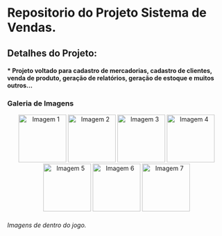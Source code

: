 <h1>Repositorio do Projeto Sistema de Vendas.</h1>

<h2>Detalhes do Projeto:</h2>
<h4>* Projeto voltado para cadastro de mercadorias, cadastro de clientes, venda de produto, geração de relatórios, geração de estoque e muitos outros...</h4>

<h3>Galeria de Imagens</h3>
<p align="center">
  <img src="Imagens/1.jpeg" width="110" alt="Imagem 1">
  <img src="Imagens/2.jpeg" width="110" alt="Imagem 2">
  <img src="Imagens/3.jpeg" width="110" alt="Imagem 3">
  <img src="Imagens/4.jpeg" width="110" alt="Imagem 4">
  <img src="Imagens/5.jpeg" width="110" alt="Imagem 5">
  <img src="Imagens/6.jpeg" width="110" alt="Imagem 6">
  <img src="Imagens/7.jpeg" width="110" alt="Imagem 7">
</p>
<h6>Imagens de dentro do jogo.</h6>